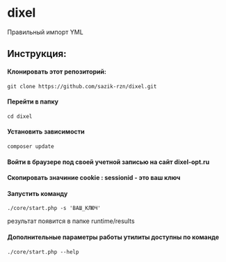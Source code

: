 # dixel
Правильный импорт YML

## Инструкция:
#### Клонировать этот репозиторий: 
``` git clone https://github.com/sazik-rzn/dixel.git ```


#### Перейти в папку
``` cd dixel ```

#### Установить зависимости
``` composer update ```

#### Войти в браузере под своей учетной записью на сайт dixel-opt.ru

#### Скопировать значиние cookie : sessionid - это ваш ключ

#### Запустить команду
``` ./core/start.php -s 'ВАШ_КЛЮЧ' ```

результат появится в папке runtime/results

#### Дополнительные параметры работы утилиты доступны по команде
``` ./core/start.php --help ```

